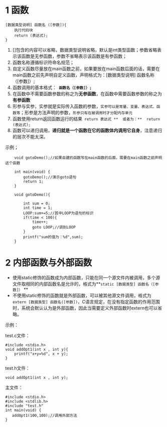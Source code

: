 # 1 函数

```
[数据类型说明] 函数名 ([参数]){
    执行代码块
    return (表达式);
}
```

1. []包含的内容可以省略，数据类型说明省略，默认是int类型函数；参数省略表示该函数是无参函数，参数不省略表示该函数是有参函数；
2. 函数名称遵循标识符命名规范；
3. 自定义函数尽量放在main函数之前，如果要放在main函数后面的话，需要在main函数之前先声明自定义函数，声明格式为：[数据类型说明] 函数名称（[参数]）;
4. 函数调用的基本格式：**` 函数名（[参数]）;`**
5. 在函数中不需要函数参数的称之为**无参函数**，在函数中需要函数参数的称之为**有参函数**
6. 形参与实参，实参就是实际传入函数的参数，`实参可以是常量、变量、表达式、函数等`；形参是方法声明的参数，`形参只有在被调用时才分配内存单元`
7. 函数使用return返回函数运行的结果` return 表达式 **  或者为：**  return (表达式);`
8. 函数可以递归调用，**递归就是一个函数在它的函数体内调用它自身**，注意递归的层次不能太深。

示例；

```
    void gotoDemo();//如果自建的函数写在main函数的后面，需要在main函数之前声明这个函数

    int main(void) {
        gotoDemo();//演示goto语句
        return 1;
    }

    void gotoDemo(){

        int sum = 0;
        int time = 1;
        LOOP:sum+=5;//其中LOOP为语句的标识
        if(time < 100){
            time++;
            goto LOOP;//调到LOOP
        }
        printf("sum的值为：%d",sum);
    }
```

# 2 内部函数与外部函数

- 使用static修饰的函数成为内部函数，只能在同一个源文件内被调用，多个源文件取相同的内部函数名是允许的，格式为**`static [数据类型] 函数名（[参数]）` **
- 不使用static修饰的函数就是外部函数，可以被其他源文件调用，格式为`extern [数据类型] 函数名([参数])`，C语言规定，在没有指定函数的作用范围时，系统会默认认为是外部函数，因此当需要定义外部函数时extern也可以省略。

示例：

test.c文件：

    #include <stdio.h>
    void addOpt1(int x , int y){
        printf("x+y=%d", x + y);
    }

test.h文件：

    void addOpt1(int x , int y);

主文件：

    #include <stdio.h>
    #include <stdlib.h>
    #include "test.h"
    int main(void) {
       addOpt1(100,100);//调用外部方法
    }






